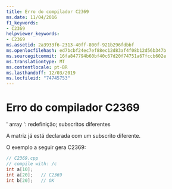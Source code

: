 ```yaml
---
title: Erro do compilador C2369
ms.date: 11/04/2016
f1_keywords:
- C2369
helpviewer_keywords:
- C2369
ms.assetid: 2a3933f6-2313-40ff-800f-921b296fdbbf
ms.openlocfilehash: ed7bcbf24ec7ef88ec12d83af4f08b12d56b347b
ms.sourcegitcommit: 16fa847794b60bf40c67d20f74751a67fccb602e
ms.translationtype: MT
ms.contentlocale: pt-BR
ms.lasthandoff: 12/03/2019
ms.locfileid: "74745753"
---
```

# <a name="compiler-error-c2369"></a>Erro do compilador C2369

' array ': redefinição; subscritos diferentes

A matriz já está declarada com um subscrito diferente.

O exemplo a seguir gera C2369:

```cpp
// C2369.cpp
// compile with: /c
int a[10];
int a[20];   // C2369
int b[20];   // OK
```
